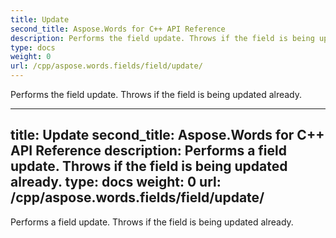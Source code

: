 ```yaml
---
title: Update
second_title: Aspose.Words for C++ API Reference
description: Performs the field update. Throws if the field is being updated already. 
type: docs
weight: 0
url: /cpp/aspose.words.fields/field/update/
---
```


Performs the field update. Throws if the field is being updated already. 

---
title: Update
second_title: Aspose.Words for C++ API Reference
description: Performs a field update. Throws if the field is being updated already. 
type: docs
weight: 0
url: /cpp/aspose.words.fields/field/update/
---

Performs a field update. Throws if the field is being updated already. 

